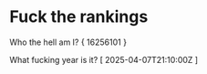 # Fuck the rankings

Who the hell am I?
{ 16256101 }

What fucking year is it?
[ 2025-04-07T21:10:00Z ]

